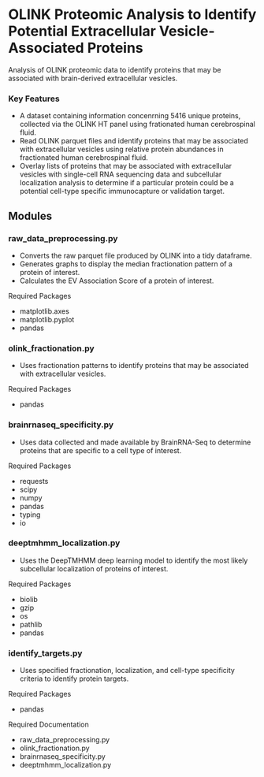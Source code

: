 # OLINK Proteomic Analysis to Identify Potential Extracellular Vesicle-Associated Proteins

Analysis of OLINK proteomic data to identify proteins that may be associated with brain-derived extracellular vesicles.

### Key Features
- A dataset containing information concenrning 5416 unique proteins, collected via the OLINK HT panel using frationated human cerebrospinal fluid.
- Read OLINK parquet files and identify proteins that may be associated with extracellular vesicles using relative protein abundances in fractionated human cerebrospinal fluid.
- Overlay lists of proteins that may be associated with extracellular vesicles with single-cell RNA sequencing data and subcellular localization analysis to determine if a particular protein could be a potential cell-type specific immunocapture or validation target.

## Modules
### raw_data_preprocessing.py
- Converts the raw parquet file produced by OLINK into a tidy dataframe.
- Generates graphs to display the median fractionation pattern of a protein of interest.
- Calculates the EV Association Score of a protein of interest.

Required Packages 
- matplotlib.axes
- matplotlib.pyplot
- pandas
### olink_fractionation.py
- Uses fractionation patterns to identify proteins that may be associated with extracellular vesicles.

Required Packages
- pandas
### brainrnaseq_specificity.py
- Uses data collected and made available by BrainRNA-Seq to determine proteins that are specific to a cell type of interest.

Required Packages
- requests
- scipy
- numpy
- pandas
- typing
- io
### deeptmhmm_localization.py
- Uses the DeepTMHMM deep learning model to identify the most likely subcellular localization of proteins of interest.

Required Packages
- biolib
- gzip
- os
- pathlib
- pandas
### identify_targets.py
- Uses specified fractionation, localization, and cell-type specificity criteria to identify protein targets.

Required Packages
- pandas

Required Documentation
- raw_data_preprocessing.py
- olink_fractionation.py
- brainrnaseq_specificity.py
- deeptmhmm_localization.py